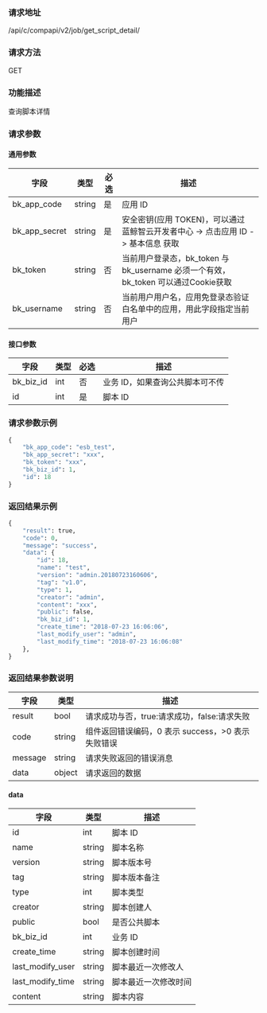 
### 请求地址

/api/c/compapi/v2/job/get_script_detail/



### 请求方法

GET


### 功能描述

查询脚本详情

### 请求参数


#### 通用参数

| 字段 | 类型 | 必选 |  描述 |
|-----------|------------|--------|------------|
| bk_app_code  |  string    | 是 | 应用 ID     |
| bk_app_secret|  string    | 是 | 安全密钥(应用 TOKEN)，可以通过 蓝鲸智云开发者中心 -&gt; 点击应用 ID -&gt; 基本信息 获取 |
| bk_token     |  string    | 否 | 当前用户登录态，bk_token 与 bk_username 必须一个有效，bk_token 可以通过Cookie获取 |
| bk_username  |  string    | 否 | 当前用户用户名，应用免登录态验证白名单中的应用，用此字段指定当前用户 |

#### 接口参数

| 字段       |  类型      | 必选   |  描述      |
|----------------------|------------|--------|------------|
| bk_biz_id              |  int       | 否     | 业务 ID，如果查询公共脚本可不传 |
| id                     |  int       | 是     | 脚本 ID |

### 请求参数示例

```python
{
    "bk_app_code": "esb_test",
    "bk_app_secret": "xxx",
    "bk_token": "xxx",
    "bk_biz_id": 1,
    "id": 18
}
```

### 返回结果示例

```python
{
    "result": true,
    "code": 0,
    "message": "success",
    "data": {
        "id": 18,
        "name": "test",
        "version": "admin.20180723160606",
        "tag": "v1.0",
        "type": 1,
        "creator": "admin",
        "content": "xxx",
        "public": false,
        "bk_biz_id": 1,
        "create_time": "2018-07-23 16:06:06",
        "last_modify_user": "admin",
        "last_modify_time": "2018-07-23 16:06:08"
    },
}
```

### 返回结果参数说明

| 字段      | 类型      | 描述      |
|-----------|-----------|-----------|
| result    | bool      | 请求成功与否，true:请求成功，false:请求失败 |
| code      | string    | 组件返回错误编码，0 表示 success，>0 表示失败错误 |
| message   | string    | 请求失败返回的错误消息 |
| data      | object    | 请求返回的数据 |


#### data

| 字段      | 类型      | 描述      |
|-----------|-----------|-----------|
| id              | int       | 脚本 ID |
| name            | string    | 脚本名称 |
| version         | string    | 脚本版本号 |
| tag             | string    | 脚本版本备注 |
| type            | int       | 脚本类型 |
| creator         | string    | 脚本创建人 |
| public          | bool      | 是否公共脚本 |
| bk_biz_id       | int       | 业务 ID |
| create_time     | string    | 脚本创建时间 |
| last_modify_user| string    | 脚本最近一次修改人 |
| last_modify_time| string    | 脚本最近一次修改时间 |
| content         | string    | 脚本内容 |
